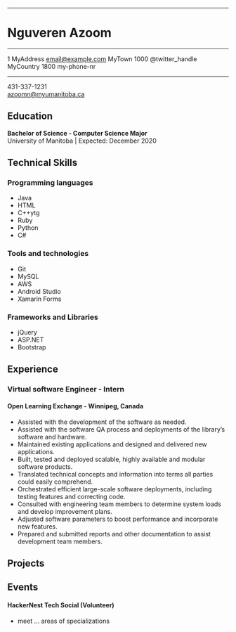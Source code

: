 

-------------------     ----------------------------  

# **Nguveren Azoom**  
-------------------     ----------------------------
1 MyAddress                        email@example.com
MyTown 1000                          @twitter_handle
MyCountry                           1800 my-phone-nr
-------------------     ----------------------------                       
431-337-1231  
azoomn@myumanitoba.ca


## **Education**  
**Bachelor of Science - Computer Science Major**  
University of Manitoba | Expected: December 2020  
## **Technical Skills**
### Programming languages  
* Java  
* HTML
* C++ytg
* Ruby
* Python
* C#

### Tools and technologies    
* Git
* MySQL
* AWS
* Android Studio
* Xamarin Forms

### Frameworks and Libraries     
* jQuery
* ASP.NET
* Bootstrap


## **Experience**  
### Virtual software Engineer - Intern
#### Open Learning Exchange - Winnipeg, Canada
* Assisted with the development of the software as needed.
* Assisted with the software QA process and deployments of the library’s software and hardware.  
* Maintained existing applications and designed and delivered new applications.
* Built, tested and deployed scalable, highly available and modular software products.
* Translated technical concepts and information into terms all parties could easily comprehend.
* Orchestrated efficient large-scale software deployments, including testing features and correcting code.
* Consulted with engineering team members to determine system loads and develop improvement plans.
* Adjusted software parameters to boost performance and incorporate new features.
* Prepared and submitted reports and other documentation to assist development team members.

## **Projects**

## **Events**
#### HackerNest Tech Social (Volunteer)
 * meet ... areas of specializations
